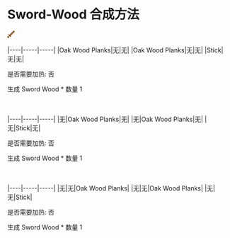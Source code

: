 # Sword-Wood 合成方法

![Icon](e84c3e85dd432084881c0c6c0649472e.png)

|----|-----|-----|
|Oak Wood Planks|无|无|
|Oak Wood Planks|无|无|
|Stick|无|无|

是否需要加热: 否

生成 Sword Wood \* 数量 1
<br/> <br/> <br/> 

|----|-----|-----|
|无|Oak Wood Planks|无|
|无|Oak Wood Planks|无|
|无|Stick|无|

是否需要加热: 否

生成 Sword Wood \* 数量 1
<br/> <br/> <br/> 

|----|-----|-----|
|无|无|Oak Wood Planks|
|无|无|Oak Wood Planks|
|无|无|Stick|

是否需要加热: 否

生成 Sword Wood \* 数量 1
<br/> <br/> <br/> 

